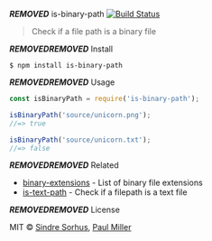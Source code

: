 ***REMOVED*** is-binary-path [![Build Status](https://travis-ci.org/sindresorhus/is-binary-path.svg?branch=master)](https://travis-ci.org/sindresorhus/is-binary-path)

> Check if a file path is a binary file


***REMOVED******REMOVED*** Install

```
$ npm install is-binary-path
```


***REMOVED******REMOVED*** Usage

```js
const isBinaryPath = require('is-binary-path');

isBinaryPath('source/unicorn.png');
//=> true

isBinaryPath('source/unicorn.txt');
//=> false
```


***REMOVED******REMOVED*** Related

- [binary-extensions](https://github.com/sindresorhus/binary-extensions) - List of binary file extensions
- [is-text-path](https://github.com/sindresorhus/is-text-path) - Check if a filepath is a text file


***REMOVED******REMOVED*** License

MIT © [Sindre Sorhus](https://sindresorhus.com), [Paul Miller](https://paulmillr.com)
